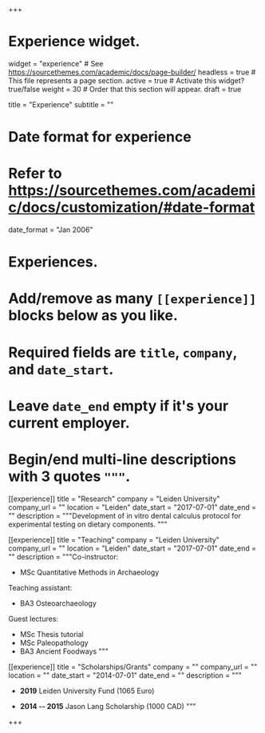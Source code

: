 +++
# Experience widget.
widget = "experience"  # See https://sourcethemes.com/academic/docs/page-builder/
headless = true  # This file represents a page section.
active = true  # Activate this widget? true/false
weight = 30  # Order that this section will appear.
draft = true

title = "Experience"
subtitle = ""

# Date format for experience
#   Refer to https://sourcethemes.com/academic/docs/customization/#date-format
date_format = "Jan 2006"

# Experiences.
#   Add/remove as many `[[experience]]` blocks below as you like.
#   Required fields are `title`, `company`, and `date_start`.
#   Leave `date_end` empty if it's your current employer.
#   Begin/end multi-line descriptions with 3 quotes `"""`.
[[experience]]
  title = "Research"
  company = "Leiden University"
  company_url = ""
  location = "Leiden"
  date_start = "2017-07-01"
  date_end = ""
  description = """Development of in vitro dental calculus protocol for experimental testing on dietary components.
  """

[[experience]]
  title = "Teaching"
  company = "Leiden University"
  company_url = ""
  location = "Leiden"
  date_start = "2017-07-01"
  date_end = ""
  description = """Co-instructor:
  
  * MSc Quantitative Methods in Archaeology
  
  Teaching assistant:
  
  * BA3 Osteoarchaeology
  
  Guest lectures:
  
  * MSc Thesis tutorial
  * MSc Paleopathology
  * BA3 Ancient Foodways
  """

[[experience]]
  title = "Scholarships/Grants"
  company = ""
  company_url = ""
  location = ""
  date_start = "2014-07-01"
  date_end = ""
  description = """
  
  * **2019** Leiden University Fund (1065 Euro)

  * **2014 -- 2015** Jason Lang Scholarship (1000 CAD)
  """

+++